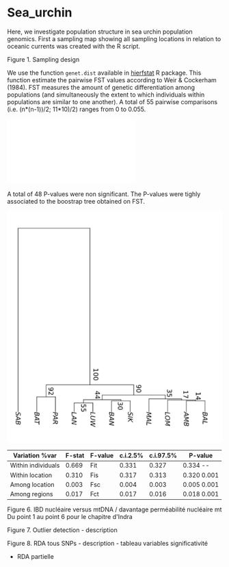 # Sea_urchin

Here, we investigate population structure in sea urchin population genomics. 
First a sampling map showing all sampling locations in relation to oceanic currents was created with the R script.


Figure 1. Sampling design

We use the function `genet.dist` available in [hierfstat](https://rdrr.io/cran/hierfstat/man/genet.dist.html) R package.
This function estimate the pairwise FST values according to Weir & Cockerham (1984).
FST measures the amount of genetic differentiation among populations (and simultaneously the extent to which individuals within populations are similar to one another).
A total of 55 pairwise comparisons (i.e. (n*(n-1))/2; 11*10)/2) ranges from 0 to 0.055.

![Figure 4a - Index of genetic differentiation](FST_matrix.pdf)

A total of 48 P-values were non significant.
The P-values were tighly associated to the boostrap tree obtained on FST.

![Figure 4b - UPGMA tree with bootstraps values on genetic differentiation index](tree-bootstap.png)


|Variation	 %var  |F-stat|F-value|c.i.2.5% |c.i.97.5%|	P-value	   | 
|------------------|------|-------|---------|---------|------------|
|Within individuals|0.669 |	Fit	  |0.331	  |0.327	  |0.334	--	 |
|Within location	 |0.310 |	Fis	  |0.317	  |0.313	  |0.320	0.001|
|Among location	   |0.003 |	Fsc	  |0.004	  |0.003	  |0.005	0.001|	
|Among regions	   |0.017 |	Fct	  |0.017	  |0.016	  |0.018	0.001|	



Figure 6. IBD nucléaire versus mtDNA / davantage perméabilité nucléaire mt
Du point 1 au point 6 pour le chapitre d'Indra

Figure 7. Outlier detection - description 


Figure 8. RDA tous SNPs - description - tableau variables significativité 
- RDA partielle

